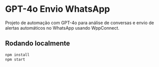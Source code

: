 # GPT-4o Envio WhatsApp

Projeto de automação com GPT-4o para análise de conversas e envio de alertas automáticos no WhatsApp usando WppConnect.

## Rodando localmente

```bash
npm install
npm start
